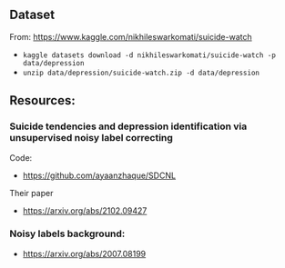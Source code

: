 ## Dataset
From: https://www.kaggle.com/nikhileswarkomati/suicide-watch
- `kaggle datasets download -d nikhileswarkomati/suicide-watch -p data/depression`
- `unzip data/depression/suicide-watch.zip -d data/depression`


## Resources:

### Suicide tendencies and depression identification via unsupervised noisy label correcting

Code:
- https://github.com/ayaanzhaque/SDCNL

Their paper
- https://arxiv.org/abs/2102.09427

### Noisy labels background:

- https://arxiv.org/abs/2007.08199

